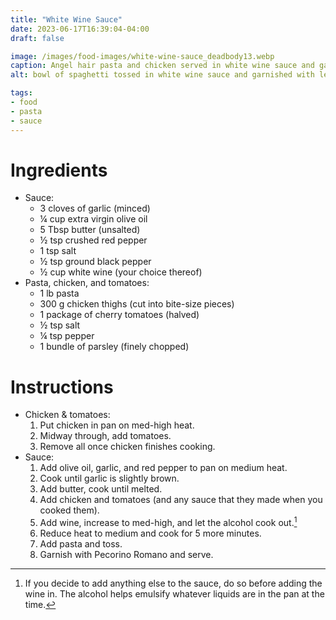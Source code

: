 ```yaml
---
title: "White Wine Sauce"
date: 2023-06-17T16:39:04-04:00
draft: false

image: /images/food-images/white-wine-sauce_deadbody13.webp
caption: Angel hair pasta and chicken served in white wine sauce and garnished with parsley
alt: bowl of spaghetti tossed in white wine sauce and garnished with lemon and parsley

tags:
- food
- pasta
- sauce
---
```


# Ingredients
- Sauce:
    - 3 cloves of garlic (minced)
    - &frac14; cup extra virgin olive oil
    - 5 Tbsp butter (unsalted)
    - &frac12; tsp crushed red pepper
    - 1 tsp salt
    - &frac12; tsp ground black pepper
    - &frac12; cup white wine (your choice thereof)
- Pasta, chicken, and tomatoes:
    - 1 lb pasta
    - 300 g chicken thighs (cut into bite-size pieces)
    - 1 package of cherry tomatoes (halved)
    - &frac12; tsp salt
    - &frac14; tsp pepper
    - 1 bundle of parsley (finely chopped)

# Instructions
- Chicken & tomatoes:
    1. Put chicken in pan on med-high heat.
    1. Midway through, add tomatoes.
    1. Remove all once chicken finishes cooking.
- Sauce:
    1. Add olive oil, garlic, and red pepper to pan on medium heat.
    1. Cook until garlic is slightly brown.
    1. Add butter, cook until melted.
    1. Add chicken and tomatoes (and any sauce that they made when you cooked them).
    1. Add wine, increase to med-high, and let the alcohol cook out.[^1]
    1. Reduce heat to medium and cook for 5 more minutes.
    1. Add pasta and toss.
    1. Garnish with Pecorino Romano and serve.

[^1]: If you decide to add anything else to the sauce, do so before adding the wine in. The alcohol helps emulsify whatever liquids are in the pan at the time.
